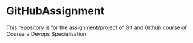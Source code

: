 # GitHubAssignment
This repository is for the assignment/project of Git and Github course of Coursera Devops Specialisation
